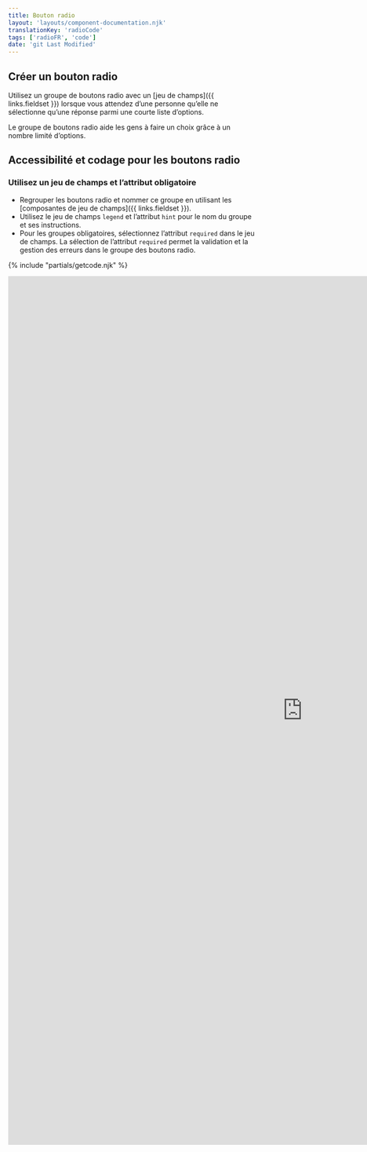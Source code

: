 ```yaml
---
title: Bouton radio
layout: 'layouts/component-documentation.njk'
translationKey: 'radioCode'
tags: ['radioFR', 'code']
date: 'git Last Modified'
---
```


## Créer un bouton radio

Utilisez un groupe de boutons radio avec un [jeu de champs]({{ links.fieldset }}) lorsque vous attendez d’une personne qu’elle ne sélectionne qu’une réponse parmi une courte liste d’options.

Le groupe de boutons radio aide les gens à faire un choix grâce à un nombre limité d’options.

## Accessibilité et codage pour les boutons radio

### Utilisez un jeu de champs et l’attribut obligatoire

- Regrouper les boutons radio et nommer ce groupe en utilisant les [composantes de jeu de champs]({{ links.fieldset }}).
- Utilisez le jeu de champs `legend` et l’attribut `hint` pour le nom du groupe et ses instructions.
- Pour les groupes obligatoires, sélectionnez l’attribut `required` dans le jeu de champs. La sélection de l’attribut `required` permet la validation et la gestion des erreurs dans le groupe des boutons radio.

{% include "partials/getcode.njk" %}

<iframe
  title="Survol des propriétés et des évènements relatifs à gcds-radio."
  src="https://cds-snc.github.io/gcds-components/iframe.html?viewMode=docs&demo=true&singleStory=true&id=components-radio--events-properties&lang=fr"
  width="1200"
  height="1770"
  style="display: block; margin: 0 auto;"
  frameBorder="0"
  allow="clipboard-write"
></iframe>
